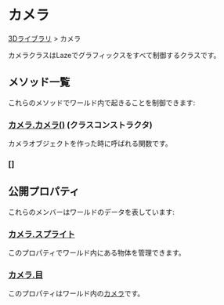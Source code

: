 # カメラ

[3Dライブラリ](/lib/3d/3d) > カメラ

カメラクラスはLazeでグラフィックスをすべて制御するクラスです。

## メソッド一覧

これらのメソッドでワールド内で起きることを制御できます:

### [カメラ.カメラ()](/lib/3d/sceneconstructor) (クラスコンストラクタ)

カメラオブジェクトを作った時に呼ばれる関数です。

### []

## 公開プロパティ

これらのメンバーはワールドのデータを表しています:

### [カメラ.スプライト](/lib/3d/sprites)

このプロパティでワールド内にある物体を管理できます。

### [カメラ.目](/lib/3d/eye)

このプロパティはワールド内の[カメラ](/lib/3d/camera)です。